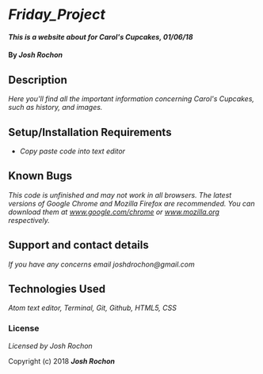 # _Friday_Project_

#### _This is a website about for Carol's Cupcakes, 01/06/18_

#### By _**Josh Rochon**_

## Description

_Here you'll find all the important information concerning Carol's Cupcakes, such as history, and images._

## Setup/Installation Requirements

* _Copy paste code into text editor_

## Known Bugs

_This code is unfinished and may not work in all browsers. The latest versions of Google Chrome and Mozilla Firefox are recommended. You can download them at www.google.com/chrome or www.mozilla.org respectively._

## Support and contact details

_If you have any concerns email joshdrochon@gmail.com_

## Technologies Used

_Atom text editor, Terminal, Git, Github, HTML5, CSS_

### License

*Licensed by Josh Rochon*

Copyright (c) 2018 **_Josh Rochon_**
